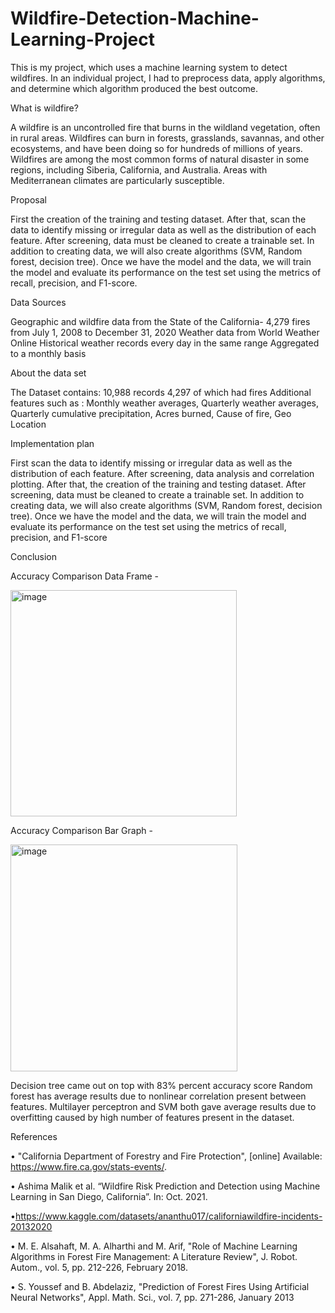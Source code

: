 # Wildfire-Detection-Machine-Learning-Project
This is my project, which uses a machine learning system to detect wildfires. In an individual project, I had to preprocess data, apply algorithms, and determine which algorithm produced the best outcome.

What is wildfire?

A wildfire is an uncontrolled fire that burns in the wildland vegetation, often in rural areas. Wildfires can burn in forests, grasslands, savannas, and other ecosystems, and have been doing so for hundreds of millions of years. Wildfires are among the most common forms of natural disaster in some regions, including Siberia, California, and Australia. Areas with Mediterranean climates are particularly susceptible.

Proposal

First the creation of the training and testing dataset. After that, scan the data to identify missing or irregular data as well as the distribution of each feature. After screening, data must be cleaned to
create a trainable set. In addition to creating data, we will also create algorithms (SVM, Random forest, decision tree). Once we have the model and the data, we will train the model and evaluate its performance
on the test set using the metrics of recall, precision, and F1-score. 

Data Sources

Geographic and wildfire data from the State of the California- 4,279 fires from July 1, 2008 to December 31, 2020 Weather data from World Weather Online Historical weather records every day in the same range Aggregated to a monthly basis

About the data set

The Dataset contains: 10,988 records 4,297 of which had fires 
Additional features such as : Monthly weather averages, Quarterly weather averages, Quarterly cumulative precipitation, Acres burned, Cause of fire, Geo Location

Implementation plan

First scan the data to identify missing or irregular data as well as the distribution of each feature. 
After screening, data analysis and correlation plotting. 
After that, the creation of the training and testing dataset. 
After screening, data must be cleaned to create a trainable set. In  addition to creating data, we will also create algorithms (SVM, Random forest, decision tree). 
Once we have the model and the data, we will train the model and evaluate its performance on the test set using the metrics of recall, precision, and F1-score

Conclusion

Accuracy Comparison Data Frame -

<img width="362" alt="image" src="https://github.com/user-attachments/assets/8c4d943e-c0fe-47f6-a773-2cc54e4a6f72">

Accuracy Comparison Bar Graph  -

<img width="363" alt="image" src="https://github.com/user-attachments/assets/8947fbf1-759b-4c0c-a9d7-cf84bc974b45">

Decision tree came out on top with 83% percent accuracy score Random forest has average results due to nonlinear correlation present between features. 
Multilayer perceptron and SVM both gave average results due to overfitting caused by high number of features present in the dataset.

References
 
 • "California Department of Forestry and Fire Protection", [online] Available: https://www.fire.ca.gov/stats-events/. 
 
 • Ashima Malik et al. “Wildfire Risk Prediction and Detection using Machine Learning in San Diego, California”. In: Oct. 2021. 
 
 •https://www.kaggle.com/datasets/ananthu017/californiawildfire-incidents-20132020 
 
 • M. E. Alsahaft, M. A. Alharthi and M. Arif, "Role of Machine Learning Algorithms in Forest Fire Management: A Literature Review", J. Robot. Autom., vol. 5, pp. 212-226, February 2018. 
 
 • S. Youssef and B. Abdelaziz, "Prediction of Forest Fires Using Artificial Neural Networks", Appl. Math. Sci., vol. 7, pp. 271-286, January 2013
